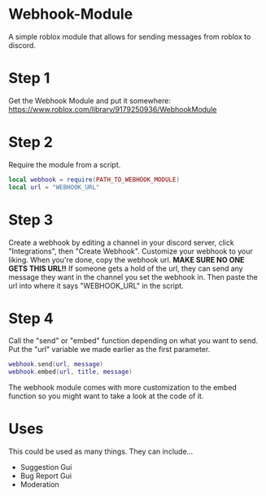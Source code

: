 # Webhook-Module
A simple roblox module that allows for sending messages from roblox to discord.

# Step 1
Get the Webhook Module and put it somewhere: https://www.roblox.com/library/9179250936/WebhookModule

# Step 2
Require the module from a script.
```lua
local webhook = require(PATH_TO_WEBHOOK_MODULE)
local url = "WEBHOOK_URL"
```
# Step 3
Create a webhook by editing a channel in your discord server, click "Integrations", then "Create Webhook". Customize your webhook to your liking. When you're done, copy the webhook url. **MAKE SURE NO ONE GETS THIS URL!!** If someone gets a hold of the url, they can send any message they want in the channel you set the webhook in. Then paste the url into where it says "WEBHOOK_URL" in the script.

# Step 4
Call the "send" or "embed" function depending on what you want to send. Put the "url" variable we made earlier as the first parameter.
```lua
webhook.send(url, message)
webhook.embed(url, title, message)
```
The webhook module comes with more customization to the embed function so you might want to take a look at the code of it.

# Uses
This could be used as many things. They can include...
- Suggestion Gui
- Bug Report Gui
- Moderation
